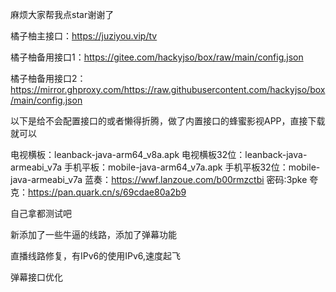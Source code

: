 麻烦大家帮我点star谢谢了

橘子柚主接口：https://juziyou.vip/tv

橘子柚备用接口1：https://gitee.com/hackyjso/box/raw/main/config.json

橘子柚备用接口2：https://mirror.ghproxy.com/https://raw.githubusercontent.com/hackyjso/box/main/config.json

以下是给不会配置接口的或者懒得折腾，做了内置接口的蜂蜜影视APP，直接下载就可以

电视横板：leanback-java-arm64_v8a.apk
电视横板32位：leanback-java-armeabi_v7a
手机平板：mobile-java-arm64_v7a.apk
手机平板32位：mobile-java-armeabi_v7a
蓝奏：https://wwf.lanzoue.com/b00rmzctbi 密码:3pke
夸克：https://pan.quark.cn/s/69cdae80a2b9

自己拿都测试吧

新添加了一些牛逼的线路，添加了弹幕功能

直播线路修复，有IPv6的使用IPv6,速度起飞

弹幕接口优化
